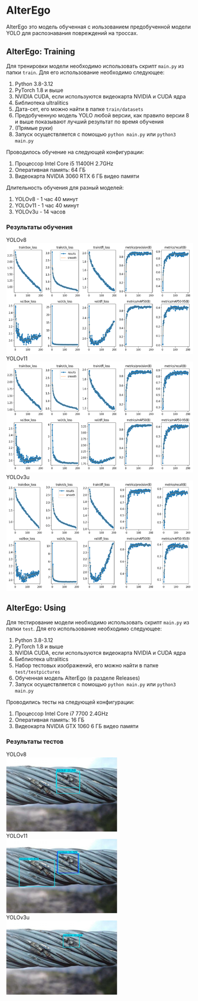 # AlterEgo
AlterEgo это модель обученная с иользованием предобученной модели YOLO для распознавания повреждений на троссах.
## AlterEgo: Training
Для тренировки модели необходимо использовать скрипт ```main.py``` из папки ```train```.
Для его использование необходимо следующее:
1. Python 3.8-3.12
2. PyTorch 1.8 и выше
3. NVIDIA CUDA, если используются видеокарта NVIDIA и CUDA ядра
4. Библиотека ultralitics
5. Дата-сет, его можно найти в папке ```train/datasets```
6. Предобученную модель YOLO любой версии, как правило версии 8 и выше показывают лучший результат по время обучения
7. (Прямые руки)
8. Запуск осуществляется с помощью ```python main.py``` или ```python3 main.py```

Проводилось обучение на следующей конфигурации:
1. Процессор Intel Core i5 11400H 2.7GHz
2. Оперативная память: 64 ГБ
3. Видеокарта NVIDIA 3060 RTX 6 ГБ видео памяти

Длительность обучения для разный моделей:
1. YOLOv8 - 1 час 40 минут
2. YOLOv11 - 1 час 40 минут
4. YOLOv3u - 14 часов

### Результаты обучения
YOLOv8<br>
<img src="./train/YOLO8_train_result/results.png" alt="YOLOv8_results" width="600" height="300"><br>
YOLOv11<br>
<img src="./train/YOLO11_train_result/results.png" alt="YOLOv11_results" width="600" height="300"><br>
YOLOv3u<br>
<img src="./train/YOLO3u_train_result/results.png" alt="YOLOv3u_results" width="600" height="300"><br>

## AlterEgo: Using
Для тестирование модели необходимо использовать скрипт ```main.py``` из папки ```test```.
Для его использование необходимо следующее:
1. Python 3.8-3.12
2. PyTorch 1.8 и выше
3. NVIDIA CUDA, если используются видеокарта NVIDIA и CUDA ядра
4. Библиотека ultralitics
5. Набор тестовых изображений, его можно найти в папке ```test/testpictures```
6. Обученная модель AlterEgo (в разделе Releases)
7. Запуск осуществляется с помощью ```python main.py``` или ```python3 main.py```

Проводились тесты на следующей конфигурации:
1. Процессор Intel Core i7 7700 2.4GHz
2. Оперативная память: 16 ГБ
3. Видеокарта NVIDIA GTX 1060 6 ГБ видео памяти

### Результаты тестов
YOLOv8<br>
<img src="./test/COMPRUNV8/results_--------------2022-02-24---16-26-56_png_jpg.rf.7d981e33657305fdf97bc0d058cfdf3f.jpg" alt="YOLOv8_results" width="300" height="200"><br>
YOLOv11<br>
<img src="./test/COMPRUNV11/results_--------------2022-02-24---16-26-56_png_jpg.rf.7d981e33657305fdf97bc0d058cfdf3f.jpg" alt="YOLOv11_results" width="300" height="200"><br>
YOLOv3u<br>
<img src="./test/COMPRUNV3/results_--------------2022-02-24---16-26-56_png_jpg.rf.7d981e33657305fdf97bc0d058cfdf3f.jpg" alt="YOLOv3u_results" width="300" height="200"><br>